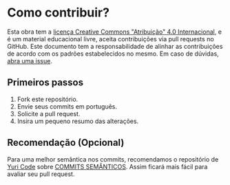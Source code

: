 # Como contribuir?
Esta obra tem a [licença Creative Commons "Atribuição" 4.0 Internacional][cc-by], e é um material educacional livre, aceita contribuições via pull requests no GitHub. Este documento tem a responsabilidade de alinhar as contribuições de acordo com os padrões estabelecidos no mesmo. Em caso de dúvidas, [abra uma issue](https://github.com/ViictorWebTech/livecoding-brazil/issues/new).

## Primeiros passos
1. Fork este repositório.
2. Envie seus commits em português.
3. Solicite a pull request.
4. Insira um pequeno resumo das alterações.

## Recomendação (Opcional)
Para uma melhor semântica nos commits, recomendamos o repositório de [Yuri Code](https://github.com/iuricode/) sobre [COMMITS SEMÂNTICOS](https://github.com/iuricode/padroes-de-commits). Assim ficará mais fácil para avaliar seu pull request.

[cc-by]: https://creativecommons.org/licenses/by/4.0/deed.pt_BR
